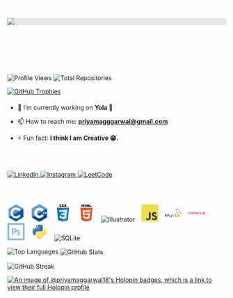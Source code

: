 
<h1 align="center" style="color: white;">Hi there! <img style="display: block;-webkit-user-select: none;margin: auto;background-color: hsl(0, 0%, 90%);" src="https://user-images.githubusercontent.com/74038190/241763891-7bb1e704-6026-48f9-8435-2f4d40101348.gif"> I'm Priyam Aggarwal</h1>
<h3 align="center" style="color: white;">Coding is for the mind 🧠, but graphic designing is for the heart ❤️.</h3>


<p align="left">
  <img src="https://komarev.com/ghpvc/?username=priyamaggarwal18&label=Profile%20views&color=8b00ff&style=flat" alt="Profile Views" />
  <img src="https://img.shields.io/badge/Total%20Repos-10-8b00ff" alt="Total Repositories" />
</p>

<div style="display: flex; justify-content: flex-start; margin-bottom: 20px;">
  <a href="https://github.com/ryo-ma/github-profile-trophy" style="margin-right: 20px;">
    <img src="https://github-profile-trophy.vercel.app/?username=priyamaggarwal18&theme=nord" alt="GitHub Trophies" />
  </a>
</div>



- 🔭 I’m currently working on **Yola 🤖**


- 📫 How to reach me: **priyamagggarwal@gmail.com**


- ⚡ Fun fact: **I think I am Creative 😁.**

<h3 align="left" style="color: white;">Connect with me:</h3>
<p align="left">
  <a href="https://linkedin.com/in/priyamaggarwal" target="blank">
    <img align="center" src="https://raw.githubusercontent.com/rahuldkjain/github-profile-readme-generator/master/src/images/icons/Social/linked-in-alt.svg" alt="LinkedIn" height="30" width="40" />
  </a>
  <a href="https://instagram.com/priyamaggarwal18" target="blank">
    <img align="center" src="https://raw.githubusercontent.com/rahuldkjain/github-profile-readme-generator/master/src/images/icons/Social/instagram.svg" alt="Instagram" height="30" width="40" />
  </a>
  <a href="https://www.leetcode.com/priyam08" target="blank">
    <img align="center" src="https://raw.githubusercontent.com/rahuldkjain/github-profile-readme-generator/master/src/images/icons/Social/leet-code.svg" alt="LeetCode" height="30" width="40" />
  </a>
</p>




<h3 align="left" style="color: white;">Languages and Tools:</h3>
<p align="left">
  <img src="https://raw.githubusercontent.com/devicons/devicon/master/icons/c/c-original.svg" alt="C" width="40" height="40" style="margin-right: 10px"/>
  <img src="https://raw.githubusercontent.com/devicons/devicon/master/icons/cplusplus/cplusplus-original.svg" alt="C++" width="40" height="40" style="margin-right: 10px"/>
  <img src="https://raw.githubusercontent.com/devicons/devicon/master/icons/css3/css3-original-wordmark.svg" alt="CSS3" width="40" height="40" style="margin-right: 10px"/>
  <img src="https://raw.githubusercontent.com/devicons/devicon/master/icons/html5/html5-original-wordmark.svg" alt="HTML5" width="40" height="40" style="margin-right: 10px"/>
  <img src="https://www.vectorlogo.zone/logos/adobe_illustrator/adobe_illustrator-icon.svg" alt="Illustrator" width="40" height="40" style="margin-right: 10px"/>
  <img src="https://raw.githubusercontent.com/devicons/devicon/master/icons/javascript/javascript-original.svg" alt="JavaScript" width="40" height="40" style="margin-right: 10px"/>
  <img src="https://raw.githubusercontent.com/devicons/devicon/master/icons/mysql/mysql-original-wordmark.svg" alt="MySQL" width="40" height="40" style="margin-right: 10px"/>
  <img src="https://raw.githubusercontent.com/devicons/devicon/master/icons/oracle/oracle-original.svg" alt="Oracle" width="40" height="40" style="margin-right: 10px"/>
  <img src="https://raw.githubusercontent.com/devicons/devicon/master/icons/photoshop/photoshop-line.svg" alt="Photoshop" width="40" height="40" style="margin-right: 10px"/>
  <img src="https://raw.githubusercontent.com/devicons/devicon/master/icons/python/python-original.svg" alt="Python" width="40" height="40" style="margin-right: 10px"/>
  <img src="https://www.vectorlogo.zone/logos/sqlite/sqlite-icon.svg" alt="SQLite" width="40" height="40" style="margin-right: 10px"/>
</p>

<p><img align="left" src="https://github-readme-stats.vercel.app/api/top-langs?username=priyamaggarwal18&show_icons=true&locale=en&layout=compact&theme=nord" alt="Top Languages" /></p>

<p>&nbsp;<img align="center" src="https://github-readme-stats.vercel.app/api?username=priyamaggarwal18&show_icons=true&locale=en&theme=nord" alt="GitHub Stats" /></p>

<p><img align="center" src="https://github-readme-streak-stats.herokuapp.com/?user=priyamaggarwal18&theme=nord" alt="GitHub Streak" /></p>

[![An image of @priyamaggarwal18's Holopin badges, which is a link to view their full Holopin profile](https://holopin.me/priyamaggarwal18)](https://holopin.io/@priyamaggarwal18)
